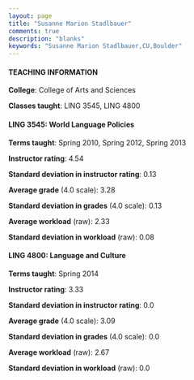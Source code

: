 ```yaml
---
layout: page
title: "Susanne Marion Stadlbauer" 
comments: true
description: "blanks"
keywords: "Susanne Marion Stadlbauer,CU,Boulder"
---
```

<head>
<script src="https://ajax.googleapis.com/ajax/libs/jquery/2.1.3/jquery.min.js"></script>
<script src="https://dl.dropboxusercontent.com/s/pc42nxpaw1ea4o9/highcharts.js?dl=0"></script>
<!-- <script src="../assets/js/highcharts.js"></script> -->
<style type="text/css">@font-face {
	font-family: "Bebas Neue";
	src: url(https://www.filehosting.org/file/details/544349/BebasNeue Regular.otf) format("opentype");
	}
	h1.Bebas { 
		font-family: "Bebas Neue", Verdana, Tahoma;
	}
</style>
</head>
	   
#### TEACHING INFORMATION

**College**: College of Arts and Sciences

**Classes taught**: LING 3545, LING 4800

#### LING 3545: World Language Policies

**Terms taught**: Spring 2010, Spring 2012, Spring 2013

**Instructor rating**: 4.54

**Standard deviation in instructor rating**: 0.13

**Average grade** (4.0 scale): 3.28

**Standard deviation in grades** (4.0 scale): 0.13

**Average workload** (raw): 2.33

**Standard deviation in workload** (raw): 0.08

#### LING 4800: Language and Culture

**Terms taught**: Spring 2014

**Instructor rating**: 3.33

**Standard deviation in instructor rating**: 0.0

**Average grade** (4.0 scale): 3.09

**Standard deviation in grades** (4.0 scale): 0.0

**Average workload** (raw): 2.67

**Standard deviation in workload** (raw): 0.0

